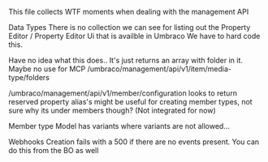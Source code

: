 This file collects WTF moments when dealing with the management API

Data Types
There is no collection we can see for listing out the Property Editor / Property Editor Ui that is availble in Umbraco
We have to hard code this.


Have no idea what this does.. It's just returns an array with folder in it. Maybe no use for MCP
/umbraco/management/api/v1/item/media-type/folders


/umbraco/management/api/v1/member/configuration looks to return reserved property alias's might be useful for creating member types, not sure why its under members though? (Not integrated for now)


Member type
Model has variants where variants are not allowed...

Webhooks
Creation fails with a 500 if there are no events present. You can do this from the BO as well